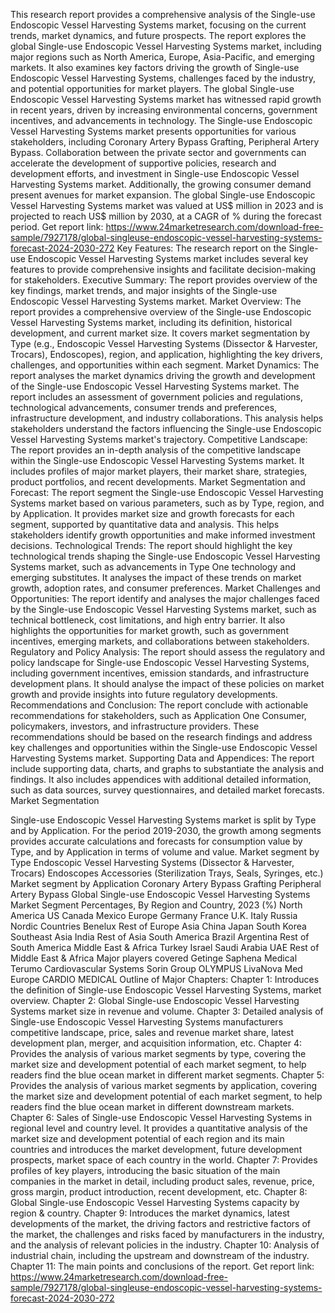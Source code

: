 This research report provides a comprehensive analysis of the Single-use Endoscopic Vessel Harvesting Systems market, focusing on the current trends, market dynamics, and future prospects. The report explores the global Single-use Endoscopic Vessel Harvesting Systems market, including major regions such as North America, Europe, Asia-Pacific, and emerging markets. It also examines key factors driving the growth of Single-use Endoscopic Vessel Harvesting Systems, challenges faced by the industry, and potential opportunities for market players.
The global Single-use Endoscopic Vessel Harvesting Systems market has witnessed rapid growth in recent years, driven by increasing environmental concerns, government incentives, and advancements in technology. The Single-use Endoscopic Vessel Harvesting Systems market presents opportunities for various stakeholders, including Coronary Artery Bypass Grafting, Peripheral Artery Bypass. Collaboration between the private sector and governments can accelerate the development of supportive policies, research and development efforts, and investment in Single-use Endoscopic Vessel Harvesting Systems market. Additionally, the growing consumer demand present avenues for market expansion.
The global Single-use Endoscopic Vessel Harvesting Systems market was valued at US$ million in 2023 and is projected to reach US$ million by 2030, at a CAGR of % during the forecast period.
Get report link: https://www.24marketresearch.com/download-free-sample/7927178/global-singleuse-endoscopic-vessel-harvesting-systems-forecast-2024-2030-272 
Key Features:
The research report on the Single-use Endoscopic Vessel Harvesting Systems market includes several key features to provide comprehensive insights and facilitate decision-making for stakeholders.
Executive Summary: The report provides overview of the key findings, market trends, and major insights of the Single-use Endoscopic Vessel Harvesting Systems market.
Market Overview: The report provides a comprehensive overview of the Single-use Endoscopic Vessel Harvesting Systems market, including its definition, historical development, and current market size. It covers market segmentation by Type (e.g., Endoscopic Vessel Harvesting Systems (Dissector & Harvester, Trocars), Endoscopes), region, and application, highlighting the key drivers, challenges, and opportunities within each segment.
Market Dynamics: The report analyses the market dynamics driving the growth and development of the Single-use Endoscopic Vessel Harvesting Systems market. The report includes an assessment of government policies and regulations, technological advancements, consumer trends and preferences, infrastructure development, and industry collaborations. This analysis helps stakeholders understand the factors influencing the Single-use Endoscopic Vessel Harvesting Systems market's trajectory.
Competitive Landscape: The report provides an in-depth analysis of the competitive landscape within the Single-use Endoscopic Vessel Harvesting Systems market. It includes profiles of major market players, their market share, strategies, product portfolios, and recent developments.
Market Segmentation and Forecast: The report segment the Single-use Endoscopic Vessel Harvesting Systems market based on various parameters, such as by Type, region, and by Application. It provides market size and growth forecasts for each segment, supported by quantitative data and analysis. This helps stakeholders identify growth opportunities and make informed investment decisions.
Technological Trends: The report should highlight the key technological trends shaping the Single-use Endoscopic Vessel Harvesting Systems market, such as advancements in Type One technology and emerging substitutes. It analyses the impact of these trends on market growth, adoption rates, and consumer preferences.
Market Challenges and Opportunities: The report identify and analyses the major challenges faced by the Single-use Endoscopic Vessel Harvesting Systems market, such as technical bottleneck, cost limitations, and high entry barrier. It also highlights the opportunities for market growth, such as government incentives, emerging markets, and collaborations between stakeholders.
Regulatory and Policy Analysis: The report should assess the regulatory and policy landscape for Single-use Endoscopic Vessel Harvesting Systems, including government incentives, emission standards, and infrastructure development plans. It should analyse the impact of these policies on market growth and provide insights into future regulatory developments.
Recommendations and Conclusion: The report conclude with actionable recommendations for stakeholders, such as Application One Consumer, policymakers, investors, and infrastructure providers. These recommendations should be based on the research findings and address key challenges and opportunities within the Single-use Endoscopic Vessel Harvesting Systems market.
Supporting Data and Appendices: The report include supporting data, charts, and graphs to substantiate the analysis and findings. It also includes appendices with additional detailed information, such as data sources, survey questionnaires, and detailed market forecasts.
Market Segmentation

Single-use Endoscopic Vessel Harvesting Systems market is split by Type and by Application. For the period 2019-2030, the growth among segments provides accurate calculations and forecasts for consumption value by Type, and by Application in terms of volume and value.
Market segment by Type
Endoscopic Vessel Harvesting Systems (Dissector & Harvester, Trocars)
Endoscopes
Accessories (Sterilization Trays, Seals, Syringes, etc.)
Market segment by Application
Coronary Artery Bypass Grafting
Peripheral Artery Bypass
Global Single-use Endoscopic Vessel Harvesting Systems Market Segment Percentages, By Region and Country, 2023 (%)
North America
US
Canada
Mexico
Europe
Germany
France
U.K.
Italy
Russia
Nordic Countries
Benelux
Rest of Europe
Asia
China
Japan
South Korea
Southeast Asia
India
Rest of Asia
South America
Brazil
Argentina
Rest of South America
Middle East & Africa
Turkey
Israel
Saudi Arabia
UAE
Rest of Middle East & Africa
Major players covered
Getinge
Saphena Medical
Terumo Cardiovascular Systems
Sorin Group
OLYMPUS
LivaNova
Med Europe
CARDIO MEDICAL
Outline of Major Chapters:
Chapter 1: Introduces the definition of Single-use Endoscopic Vessel Harvesting Systems, market overview.
Chapter 2: Global Single-use Endoscopic Vessel Harvesting Systems market size in revenue and volume.
Chapter 3: Detailed analysis of Single-use Endoscopic Vessel Harvesting Systems manufacturers competitive landscape, price, sales and revenue market share, latest development plan, merger, and acquisition information, etc.
Chapter 4: Provides the analysis of various market segments by type, covering the market size and development potential of each market segment, to help readers find the blue ocean market in different market segments.
Chapter 5: Provides the analysis of various market segments by application, covering the market size and development potential of each market segment, to help readers find the blue ocean market in different downstream markets.
Chapter 6: Sales of Single-use Endoscopic Vessel Harvesting Systems in regional level and country level. It provides a quantitative analysis of the market size and development potential of each region and its main countries and introduces the market development, future development prospects, market space of each country in the world.
Chapter 7: Provides profiles of key players, introducing the basic situation of the main companies in the market in detail, including product sales, revenue, price, gross margin, product introduction, recent development, etc.
Chapter 8: Global Single-use Endoscopic Vessel Harvesting Systems capacity by region & country.
Chapter 9: Introduces the market dynamics, latest developments of the market, the driving factors and restrictive factors of the market, the challenges and risks faced by manufacturers in the industry, and the analysis of relevant policies in the industry.
Chapter 10: Analysis of industrial chain, including the upstream and downstream of the industry.
Chapter 11: The main points and conclusions of the report.
Get report link: https://www.24marketresearch.com/download-free-sample/7927178/global-singleuse-endoscopic-vessel-harvesting-systems-forecast-2024-2030-272 
